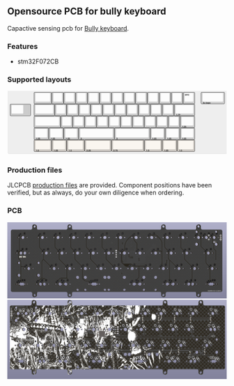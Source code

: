 Opensource PCB for bully keyboard
------------------------------

Capactive sensing pcb for [Bully keyboard](https://mkh.works/#bully).

### Features
- stm32F072CB

### Supported layouts
![](img/layout.png)

### Production files
JLCPCB [production files](pcb/production) are provided. Component positions have been verified, but as always, do your own diligence when ordering.

### PCB
![](img/pcb_front.png)
![](img/pcb_back.png)

